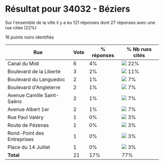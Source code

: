 # Résultat pour 34032 - Béziers

Sur l'ensemble de la ville il y a eu 121 réponses dont 27 réponses avec une rue citée (22%)

16 points noirs identifiés

| Rue | Vote | % réponses | % Nb rues cités|
|-----|------|------------|----------------|
| Canal du Midi | 6 | 4% | <img src="../../img/bar_22.gif" />&nbsp;22%|
| Boulevard de la Liberté | 3 | 2% | <img src="../../img/bar_11.gif" />&nbsp;11%|
| Boulevard du Languedoc | 2 | 1% | <img src="../../img/bar_7.gif" />&nbsp;7%|
| Boulevard d'Angleterre | 2 | 1% | <img src="../../img/bar_7.gif" />&nbsp;7%|
| Avenue Camille Saint-Saëns | 2 | 1% | <img src="../../img/bar_7.gif" />&nbsp;7%|
| Avenue Albert 1er | 2 | 1% | <img src="../../img/bar_7.gif" />&nbsp;7%|
| Rue Paul Valéry | 1 | 0% | <img src="../../img/bar_3.gif" />&nbsp;3%|
| Route de Pézenas | 1 | 0% | <img src="../../img/bar_3.gif" />&nbsp;3%|
| Rond-Point des Entreprises | 1 | 0% | <img src="../../img/bar_3.gif" />&nbsp;3%|
| Place du 14 Juillet | 1 | 0% | <img src="../../img/bar_3.gif" />&nbsp;3%|
| **Total** | 21 | 17% | 77%|
